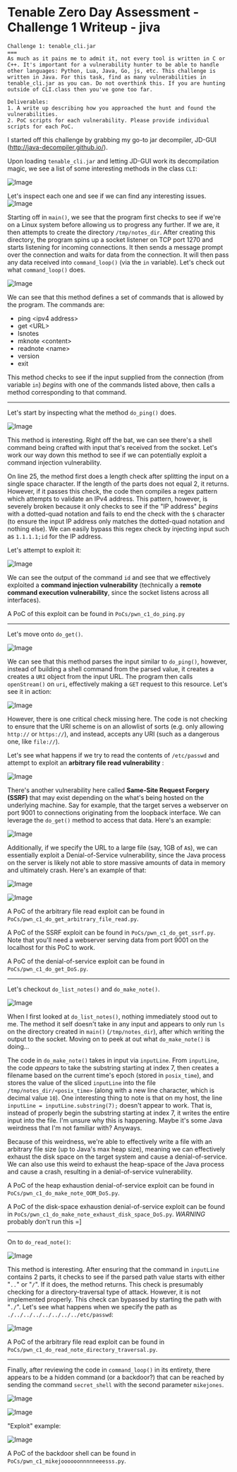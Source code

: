 # Tenable Zero Day Assessment - Challenge 1 Writeup - jiva

```
Challenge 1: tenable_cli.jar
===
As much as it pains me to admit it, not every tool is written in C or C++. It's important for a vulnerability hunter to be able to handle other languages: Python, Lua, Java, Go, js, etc. This challenge is written in Java. For this task, find as many vulnerabilities in tenable_cli.jar as you can. Do not overthink this. If you are hunting outside of CLI.class then you've gone too far.

Deliverables:
1. A write up describing how you approached the hunt and found the vulnerabilities.
2. PoC scripts for each vulnerability. Please provide individual scripts for each PoC.
```

I started off this challenge by grabbing my go-to jar decompiler, JD-GUI (http://java-decompiler.github.io/).

Upon loading `tenable_cli.jar` and letting JD-GUI work its decompilation magic, we see a list of some interesting methods in the class `CLI`:

![Image](./writeup_images/c1_list_of_methods.png)

Let's inspect each one and see if we can find any interesting issues.
![Image](./writeup_images/c1_main.png)

Starting off in `main()`, we see that the program first checks to see if we're on a Linux system before allowing us to progress any further. If we are, it then attempts to create the directory `/tmp/notes_dir`. After creating this directory, the program spins up a socket listener on TCP port 1270 and starts listening for incoming connections. It then sends a message prompt over the connection and waits for data from the connection. It will then pass any data received into `command_loop()` (via the `in` variable). Let's check out what `command_loop()` does.

![Image](./writeup_images/c1_command_loop.png)

We can see that this method defines a set of commands that is allowed by the program. The commands are:
- ping \<ipv4 address\>
- get \<URL\>
- lsnotes
- mknote \<content\>
- readnote \<name\>
- version
- exit

This method checks to see if the input supplied from the connection (from variable `in`) _begins_ with one of the commands listed above, then calls a method corresponding to that command.

***

Let's start by inspecting what the method `do_ping()` does.

![Image](./writeup_images/c1_do_ping.png)

This method is interesting. Right off the bat, we can see there's a shell command being crafted with input that's received from the socket. Let's work our way down this method to see if we can potentially exploit a command injection vulnerability.

On line 25, the method first does a length check after splitting the input on a single space character. If the length of the parts does not equal 2, it returns. However, if it passes this check, the code then compiles a regex pattern which attempts to validate an IPv4 address. This pattern, however, is severely broken because it only checks to see if the "IP address" _begins_ with a dotted-quad notation and fails to end the check with the `$` character (to ensure the input IP address only matches the dotted-quad notation and nothing else). We can easily bypass this regex check by injecting input such as `1.1.1.1;id` for the IP address.

Let's attempt to exploit it:

![Image](./writeup_images/c1_do_ping_exploit.png)

We can see the output of the command `id` and see that we effectively exploited a **command injection vulnerability** (technically a **remote command execution vulnerability**, since the socket listens across all interfaces).

A PoC of this exploit can be found in `PoCs/pwn_c1_do_ping.py`

***

Let's move onto `do_get()`.

![Image](./writeup_images/c1_do_get.png)

We can see that this method parses the input similar to `do_ping()`, however, instead of building a shell command from the parsed value, it creates a creates a `URI` object from the input URL. The program then calls `openStream()` on `uri`, effectively making a `GET` request to this resource. Let's see it in action:

![Image](./writeup_images/c1_do_get_example.png)

However, there is one critical check missing here. The code is not checking to ensure that the URI scheme is on an allowlist of sorts (e.g. only allowing `http://` or `https://`), and instead, accepts any URI (such as a dangerous one, like `file://`).

Let's see what happens if we try to read the contents of `/etc/passwd` and attempt to exploit an **arbitrary file read vulnerability** :

![Image](./writeup_images/c1_do_get_exploit1.png)

There's another vulnerability here called **Same-Site Request Forgery (SSRF)** that may exist depending on the what's being hosted on the underlying machine. Say for example, that the target serves a webserver on port 9001 to connections originating from the loopback interface. We can leverage the `do_get()` method to access that data. Here's an example:

![Image](./writeup_images/c1_do_get_exploit2.png)

Additionally, if we specify the URL to a large file (say, 1GB of `A`s), we can essentially exploit a Denial-of-Service vulnerability, since the Java process on the server is likely not able to store massive amounts of data in memory and ultimately crash. Here's an example of that:

![Image](./writeup_images/c1_do_get_DoS_example.png)

![Image](./writeup_images/c1_do_get_DoS_server_crash.png)

A PoC of the arbitrary file read exploit can be found in `PoCs/pwn_c1_do_get_arbitrary_file_read.py`.

A PoC of the SSRF exploit can be found in `PoCs/pwn_c1_do_get_ssrf.py`. Note that you'll need a webserver serving data from port 9001 on the localhost for this PoC to work.

A PoC of the denial-of-service exploit can be found in `PoCs/pwn_c1_do_get_DoS.py`.

***

Let's checkout `do_list_notes()` and `do_make_note()`.

![Image](./writeup_images/c1_do_list_notes_do_make_note.png)

When I first looked at `do_list_notes()`, nothing immediately stood out to me. The method it self doesn't take in any input and appears to only run `ls` on the directory created in `main()` (`/tmp/notes_dir`), after which writing the output to the socket. Moving on to peek at out what `do_make_note()` is doing...

The code in `do_make_note()` takes in input via `inputLine`. From `inputLine`, the code _appears_ to take the substring starting at index 7, then creates a filename based on the current time's epoch (stored in `posix_time`), and stores the value of the sliced `inputLine` into the file `/tmp/notes_dir/<posix_time>` (along with a new line character, which is decimal value `10`). One interesting thing to note is that on my host, the line `inputLine = inputLine.substring(7);` doesn't appear to work. That is, instead of properly begin the substring starting at index 7, it writes the entire input into the file. I'm unsure why this is happening. Maybe it's some Java weirdness that I'm not familiar with? Anyways.

Because of this weirdness, we're able to effectively write a file with an arbitrary file size (up to Java's max heap size), meaning we can effectively exhaust the disk space on the target system and cause a denial-of-service. We can also use this weird to exhaust the heap-space of the Java process and cause a crash, resulting in a denial-of-service vulnerability.

A PoC of the heap exhaustion denial-of-service exploit can be found in `PoCs/pwn_c1_do_make_note_OOM_DoS.py`.

A PoC of the disk-space exhaustion denial-of-service exploit can be found in `PoCs/pwn_c1_do_make_note_exhaust_disk_space_DoS.py`. *WARNING* probably don't run this =]

***

On to `do_read_note()`:

![Image](./writeup_images/c1_do_read_note.png)

This method is interesting. After ensuring that the command in `inputLine` contains 2 parts, it checks to see if the parsed path value starts with either "`..`" or "`/`". If it does, the method returns. This check is presumably checking for a directory-traversal type of attack. However, it is not implemented properly. This check can bypassed by starting the path with "`./`". Let's see what happens when we specify the path as `./../../../../../../../etc/passwd`:

![Image](./writeup_images/c1_do_read_note_directory_traversal_exploit.png)

A PoC of the arbitrary file read exploit can be found in `PoCs/pwn_c1_do_read_note_directory_traversal.py`.

***

Finally, after reviewing the code in `command_loop()` in its entirety, there appears to be a hidden command (or a backdoor?) that can be reached by sending the command `secret_shell` with the second parameter `mikejones`.

![Image](./writeup_images/c1_secret_shell.png)

![Image](./writeup_images/c1_do_shell.png)

"Exploit" example:

![Image](./writeup_images/c1_secret_shell_mikejones_sploit.png)

A PoC of the backdoor shell  can be found in `PoCs/pwn_c1_mikejoooooonnnnneeesss.py`.